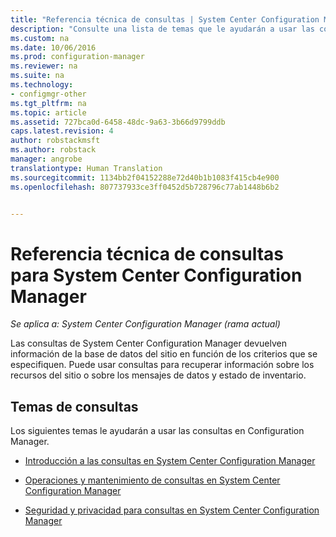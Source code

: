 ```yaml
---
title: "Referencia técnica de consultas | System Center Configuration Manager"
description: "Consulte una lista de temas que le ayudarán a usar las consultas para recuperar información sobre los recursos del sitio."
ms.custom: na
ms.date: 10/06/2016
ms.prod: configuration-manager
ms.reviewer: na
ms.suite: na
ms.technology:
- configmgr-other
ms.tgt_pltfrm: na
ms.topic: article
ms.assetid: 727bca0d-6458-48dc-9a63-3b66d9799ddb
caps.latest.revision: 4
author: robstackmsft
ms.author: robstack
manager: angrobe
translationtype: Human Translation
ms.sourcegitcommit: 1134bb2f04152288e72d40b1b1083f415cb4e900
ms.openlocfilehash: 807737933ce3ff0452d5b728796c77ab1448b6b2


---                     
```

# <a name="queries-technical-reference-for-system-center-configuration-manager"></a>Referencia técnica de consultas para System Center Configuration Manager

*Se aplica a: System Center Configuration Manager (rama actual)*

Las consultas de System Center Configuration Manager devuelven información de la base de datos del sitio en función de los criterios que se especifiquen. Puede usar consultas para recuperar información sobre los recursos del sitio o sobre los mensajes de datos y estado de inventario.  

## <a name="queries-topics"></a>Temas de consultas  
 Los siguientes temas le ayudarán a usar las consultas en Configuration Manager.  

-   [Introducción a las consultas en System Center Configuration Manager](../../../core/servers/manage/introduction-to-queries.md)  

-   [Operaciones y mantenimiento de consultas en System Center Configuration Manager](../../../core/servers/manage/operations-and-maintenance-for-queries.md)  

-   [Seguridad y privacidad para consultas en System Center Configuration Manager](../../../core/servers/manage/security-and-privacy-for-queries.md)  



<!--HONumber=Nov16_HO1-->


